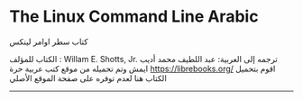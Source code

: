 # The Linux Command Line Arabic


كتاب سطر اوامر لينكس


الكتاب للمؤلف :
Willam E. Shotts, Jr.
ترجمه إلى العربية:
عبد اللطيف محمد أديب ايمش 
وتم تحميله من موقع كتب عربية حرة https://librebooks.org/
اقوم بتحميل الكتاب هنا لعدم توفره على صفحة الموقع الأصلي 



-----
 <object data="https://github.com/ulead/LinuxCommandLineArabic/blob/main/4_447517720884281396.pdf" width="1000" height="1000" type='application/pdf'/> 
